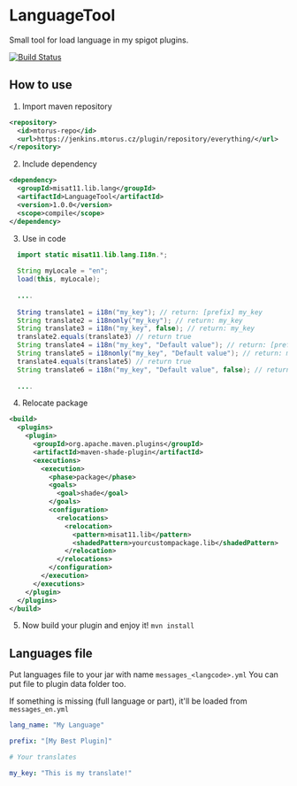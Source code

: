 # LanguageTool
Small tool for load language in my spigot plugins.

[![Build Status](https://jenkins.mtorus.cz:443/view/Minecraft%20plugins/job/LanguageTool/badge/icon?style=flat-square)](https://jenkins.mtorus.cz:443/view/Minecraft%20plugins/job/LanguageTool/)

## How to use
1. Import maven repository
```xml
<repository>
  <id>mtorus-repo</id>
  <url>https://jenkins.mtorus.cz/plugin/repository/everything/</url>
</repository>
```
2. Include dependency
```xml
<dependency>
  <groupId>misat11.lib.lang</groupId>
  <artifactId>LanguageTool</artifactId>
  <version>1.0.0</version>
  <scope>compile</scope>
</dependency>
```
3. Use in code
```java
  import static misat11.lib.lang.I18n.*;
  
  String myLocale = "en";
  load(this, myLocale);
  
  ....
  
  String translate1 = i18n("my_key"); // return: [prefix] my_key
  String translate2 = i18nonly("my_key"); // return: my_key
  String translate3 = i18n("my_key", false); // return: my_key
  translate2.equals(translate3) // return true
  String translate4 = i18n("my_key", "Default value"); // return: [prefix] my_key or [prefix] Default value if my_key isn't exist
  String translate5 = i18nonly("my_key", "Default value"); // return: my_key or Default value if my_key isn't exist
  translate4.equals(translate5) // return true
  String translate6 = i18n("my_key", "Default value", false); // return: my_key or Default value if my_key isn't exist
  
  ....
```
4. Relocate package
```xml
<build>
  <plugins>
    <plugin>
      <groupId>org.apache.maven.plugins</groupId>
      <artifactId>maven-shade-plugin</artifactId>
      <executions>
        <execution>
          <phase>package</phase>
          <goals>
            <goal>shade</goal>
          </goals>
          <configuration>
            <relocations>
              <relocation>
                <pattern>misat11.lib</pattern>
                <shadedPattern>yourcustompackage.lib</shadedPattern>
              </relocation>
            </relocations>
          </configuration>
        </execution>
      </executions>
    </plugin>
  </plugins>
</build>
  ```
5. Now build your plugin and enjoy it!
`mvn install`

## Languages file
Put languages file to your jar with name `messages_<langcode>.yml`
You can put file to plugin data folder too.

If something is missing (full language or part), it'll be loaded from `messages_en.yml`

```yaml
lang_name: "My Language"

prefix: "[My Best Plugin]"

# Your translates

my_key: "This is my translate!"
```

